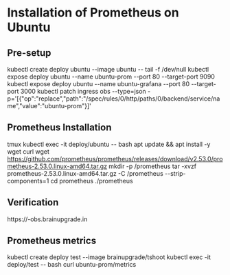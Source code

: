 # Installation of Prometheus on Ubuntu
## Pre-setup
kubectl create deploy ubuntu --image ubuntu -- tail -f /dev/null
kubectl expose deploy ubuntu --name ubuntu-prom --port 80 --target-port 9090
kubectl expose deploy ubuntu --name ubuntu-grafana --port 80 --target-port 3000
kubectl patch ingress obs --type=json  -p='[{"op":"replace","path":"/spec/rules/0/http/paths/0/backend/service/name","value":"ubuntu-prom"}]'
## Prometheus Installation
tmux
kubectl exec -it deploy/ubuntu -- bash
apt update && apt install -y wget curl
wget https://github.com/prometheus/prometheus/releases/download/v2.53.0/prometheus-2.53.0.linux-amd64.tar.gz 
mkdir -p /prometheus
tar -xvzf prometheus-2.53.0.linux-amd64.tar.gz -C /prometheus --strip-components=1
cd prometheus
./prometheus

## Verification
https://<user>-obs.brainupgrade.in

## Prometheus metrics
kubectl create deploy test --image brainupgrade/tshoot
kubectl exec -it deploy/test -- bash
curl ubuntu-prom/metrics